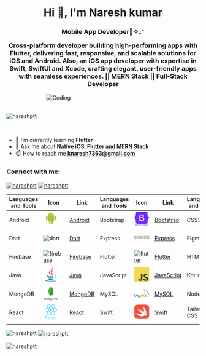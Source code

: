 <h1 align="center">Hi 👋, I'm Naresh kumar</h1>
<h3 align="center">Mobile App Developer📲✧₊⁺

Cross-platform developer building high-performing apps with Flutter, delivering fast, responsive, and scalable solutions for iOS and Android. Also, an iOS app developer with expertise in Swift, SwiftUI and Xcode, crafting elegant, user-friendly apps with seamless experiences. || MERN Stack || Full-Stack Developer</h3>
<img align= "right" alt="Coding" width= "400" src="https://physicsgurukul.files.wordpress.com/2019/02/character-1.gif">
<br><br>
<p align="left"> <img src="https://komarev.com/ghpvc/?username=nareshptt&label=Profile%20views&color=0e75b6&style=flat" alt="nareshptt" /> </p>
<p align="left"> <a href="https://twitter.com/" target="blank"><img src="https://img.shields.io/twitter/follow/?logo=twitter&style=for-the-badge" alt="" /></a> </p>

- 🌱 I’m currently learning **Flutter**
- 💬 Ask me about **Native iOS, Flutter and MERN Stack**
- 📫 How to reach me **knaresh7363@gmail.com**

<h3 align="left">Connect with me:</h3>
<p align="left">
<a href="https://linkedin.com/in/nareshptt" target="blank"><img align="center" src="https://raw.githubusercontent.com/rahuldkjain/github-profile-readme-generator/master/src/images/icons/Social/linked-in-alt.svg" alt="nareshptt" height="30" width="40" /></a>
<a href="https://instagram.com/nareshptt" target="blank"><img align="center" src="https://raw.githubusercontent.com/rahuldkjain/github-profile-readme-generator/master/src/images/icons/Social/instagram.svg" alt="nareshptt" height="30" width="40" /></a>
</p>
<table style="
    
    body {
      font-family: Arial, sans-serif;
      margin: 0;
      padding: 0;
      background-color: #f0f0f0;
    }

    table {
      width: 100%;
      border-collapse: collapse;
      margin: 20px 0;
    }

    th, td {
      border: 1px solid #ddd;
      padding: 8px;
      text-align: center;
    }

    th {
      background-color: #f4f4f4;
    }

    img {
      vertical-align: middle;
    }

    @media (max-width: 768px) {
      thead {
        display: none;
      }

      tr {
        display: block;
        margin-bottom: 10px;
      }

      td {
        display: block;
        text-align: right;
        position: relative;
        padding-left: 50%;
      }

      td::before {
        content: attr(data-label);
        position: absolute;
        left: 0;
        width: 50%;
        padding-left: 10px;
        white-space: nowrap;
        font-weight: bold;
        background-color: #f4f4f4;
      }

      td img {
        margin: 0 auto;
        display: block;
      }
    }
  
  "
  <thead>
    <tr>
      <th>Languages and Tools</th>
      <th>Icon</th>
      <th>Link</th>
      <th>Languages and Tools</th>
      <th>Icon</th>
      <th>Link</th>
      <th>Languages and Tools</th>
      <th>Icon</th>
      <th>Link</th>
    </tr>
  </thead>
  <tbody>
    <tr>
      <td>Android</td>
      <td><img src="https://raw.githubusercontent.com/devicons/devicon/master/icons/android/android-original-wordmark.svg" alt="android" width="40" height="40"/></td>
      <td><a href="https://developer.android.com" target="_blank" rel="noreferrer">Android</a></td>
      <td>Bootstrap</td>
      <td><img src="https://raw.githubusercontent.com/devicons/devicon/master/icons/bootstrap/bootstrap-plain-wordmark.svg" alt="bootstrap" width="40" height="40"/></td>
      <td><a href="https://getbootstrap.com" target="_blank" rel="noreferrer">Bootstrap</a></td>
      <td>CSS3</td>
      <td><img src="https://raw.githubusercontent.com/devicons/devicon/master/icons/css3/css3-original-wordmark.svg" alt="css3" width="40" height="40"/></td>
      <td><a href="https://www.w3schools.com/css/" target="_blank" rel="noreferrer">CSS3</a></td>
    </tr>
    <tr>
      <td>Dart</td>
      <td><img src="https://www.vectorlogo.zone/logos/dartlang/dartlang-icon.svg" alt="dart" width="40" height="40"/></td>
      <td><a href="https://dart.dev" target="_blank" rel="noreferrer">Dart</a></td>
      <td>Express</td>
      <td><img src="https://raw.githubusercontent.com/devicons/devicon/master/icons/express/express-original-wordmark.svg" alt="express" width="40" height="40"/></td>
      <td><a href="https://expressjs.com" target="_blank" rel="noreferrer">Express</a></td>
      <td>Figma</td>
      <td><img src="https://www.vectorlogo.zone/logos/figma/figma-icon.svg" alt="figma" width="40" height="40"/></td>
      <td><a href="https://www.figma.com/" target="_blank" rel="noreferrer">Figma</a></td>
    </tr>
    <tr>
      <td>Firebase</td>
      <td><img src="https://www.vectorlogo.zone/logos/firebase/firebase-icon.svg" alt="firebase" width="40" height="40"/></td>
      <td><a href="https://firebase.google.com/" target="_blank" rel="noreferrer">Firebase</a></td>
      <td>Flutter</td>
      <td><img src="https://www.vectorlogo.zone/logos/flutterio/flutterio-icon.svg" alt="flutter" width="40" height="40"/></td>
      <td><a href="https://flutter.dev" target="_blank" rel="noreferrer">Flutter</a></td>
      <td>HTML5</td>
      <td><img src="https://raw.githubusercontent.com/devicons/devicon/master/icons/html5/html5-original-wordmark.svg" alt="html5" width="40" height="40"/></td>
      <td><a href="https://www.w3.org/html/" target="_blank" rel="noreferrer">HTML5</a></td>
    </tr>
    <tr>
      <td>Java</td>
      <td><img src="https://raw.githubusercontent.com/devicons/devicon/master/icons/java/java-original.svg" alt="java" width="40" height="40"/></td>
      <td><a href="https://www.java.com" target="_blank" rel="noreferrer">Java</a></td>
      <td>JavaScript</td>
      <td><img src="https://raw.githubusercontent.com/devicons/devicon/master/icons/javascript/javascript-original.svg" alt="javascript" width="40" height="40"/></td>
      <td><a href="https://developer.mozilla.org/en-US/docs/Web/JavaScript" target="_blank" rel="noreferrer">JavaScript</a></td>
      <td>Kotlin</td>
      <td><img src="https://www.vectorlogo.zone/logos/kotlinlang/kotlinlang-icon.svg" alt="kotlin" width="40" height="40"/></td>
      <td><a href="https://kotlinlang.org" target="_blank" rel="noreferrer">Kotlin</a></td>
    </tr>
    <tr>
      <td>MongoDB</td>
      <td><img src="https://raw.githubusercontent.com/devicons/devicon/master/icons/mongodb/mongodb-original-wordmark.svg" alt="mongodb" width="40" height="40"/></td>
      <td><a href="https://www.mongodb.com/" target="_blank" rel="noreferrer">MongoDB</a></td>
      <td>MySQL</td>
      <td><img src="https://raw.githubusercontent.com/devicons/devicon/master/icons/mysql/mysql-original-wordmark.svg" alt="mysql" width="40" height="40"/></td>
      <td><a href="https://www.mysql.com/" target="_blank" rel="noreferrer">MySQL</a></td>
      <td>Node.js</td>
      <td><img src="https://raw.githubusercontent.com/devicons/devicon/master/icons/nodejs/nodejs-original-wordmark.svg" alt="nodejs" width="40" height="40"/></td>
      <td><a href="https://nodejs.org" target="_blank" rel="noreferrer">Node.js</a></td>
    </tr>
    <tr>
      <td>React</td>
      <td><img src="https://raw.githubusercontent.com/devicons/devicon/master/icons/react/react-original-wordmark.svg" alt="react" width="40" height="40"/></td>
      <td><a href="https://reactjs.org/" target="_blank" rel="noreferrer">React</a></td>
      <td>Swift</td>
      <td><img src="https://raw.githubusercontent.com/devicons/devicon/master/icons/swift/swift-original.svg" alt="swift" width="40" height="40"/></td>
      <td><a href="https://developer.apple.com/swift/" target="_blank" rel="noreferrer">Swift</a></td>
      <td>Tailwind CSS</td>
      <td><img src="https://www.vectorlogo.zone/logos/tailwindcss/tailwindcss-icon.svg" alt="tailwind" width="40" height="40"/></td>
      <td><a href="https://tailwindcss.com/" target="_blank" rel="noreferrer">Tailwind CSS</a></td>
    </tr>
    <tr>
      <td></td>
      <td></td>
      <td></td>
      <td></td>
      <td></td>
      <td></td>
    </tr>
  </tbody>
</table>

<p><img align="left" src="https://github-readme-stats.vercel.app/api/top-langs?username=nareshptt&show_icons=true&locale=en&layout=compact" alt="nareshptt" /></p>

<p>&nbsp;<img align="center" src="https://github-readme-stats.vercel.app/api?username=nareshptt&show_icons=true&locale=en" alt="nareshptt" /></p>

<p><img align="center" src="https://github-readme-streak-stats.herokuapp.com/?user=nareshptt&" alt="nareshptt" /></p>
